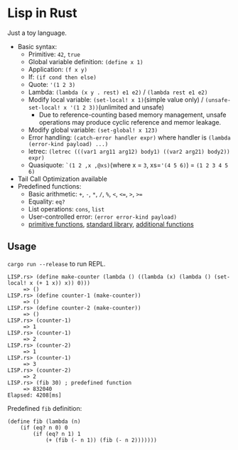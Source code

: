 # Lisp in Rust

Just a toy language.

* Basic syntax:
  * Primitive: `42`, `true`
  * Global variable definition: `(define x 1)`
  * Application: `(f x y)`
  * If: `(if cond then else)`
  * Quote: `'(1 2 3)`
  * Lambda: `(lambda (x y . rest) e1 e2)` / `(lambda rest e1 e2)`
  * Modify local variable: `(set-local! x 1)`(simple value only) / `(unsafe-set-local! x '(1 2 3))`(unlimited and unsafe)
    * Due to reference-counting based memory management, unsafe operations may produce cyclic reference and memor leakage.
  * Modify global variable: `(set-global! x 123)`
  * Error handling: `(catch-error handler expr)` where handler is `(lambda (error-kind payload) ...)`
  * letrec: `(letrec (((var1 arg11 arg12) body1) ((var2 arg21) body2)) expr)`
  * Quasiquote: <code>\`(1 2 ,x ,@xs)</code>(where x = `3`, xs=`'(4 5 6)`) = `(1 2 3 4 5 6)`
* Tail Call Optimization available
* Predefined functions:
  * Basic arithmetic: `+`, `-`, `*`, `/`, `%`, `<`, `<=`, `>`, `>=`
  * Equality: `eq?`
  * List operations: `cons`, `list`
  * User-controlled error: `(error error-kind payload)`
  * [primitive functions](./src/predef.rs), [standard library](./src/predef.lisp), [additional functions](./src/repl.lisp)

## Usage

`cargo run --release` to run REPL.

```
LISP.rs> (define make-counter (lambda () ((lambda (x) (lambda () (set-local! x (+ 1 x)) x)) 0)))
     => ()
LISP.rs> (define counter-1 (make-counter))
     => ()
LISP.rs> (define counter-2 (make-counter))
     => ()
LISP.rs> (counter-1)
     => 1
LISP.rs> (counter-1)
     => 2
LISP.rs> (counter-2)
     => 1
LISP.rs> (counter-1)
     => 3
LISP.rs> (counter-2)
     => 2
LISP.rs> (fib 30) ; predefined function
     => 832040
Elapsed: 4208[ms]
```

Predefined `fib` definition:
```
(define fib (lambda (n)
    (if (eq? n 0) 0
        (if (eq? n 1) 1
            (+ (fib (- n 1)) (fib (- n 2)))))))
```
